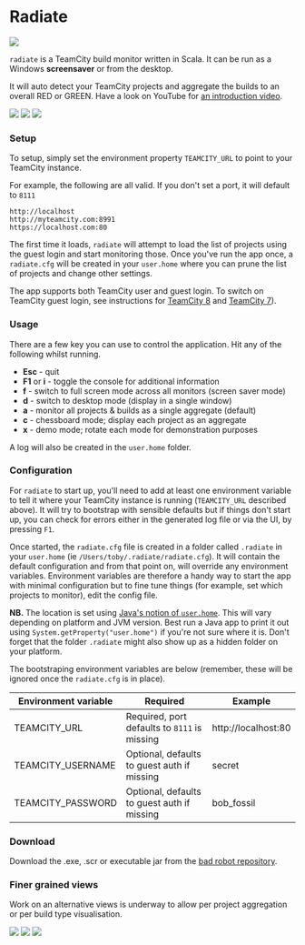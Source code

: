 # Radiate
[![](https://travis-ci.org/tobyweston/radiate.png?branch=master)](https://travis-ci.org/tobyweston/radiate)

`radiate` is a TeamCity build monitor written in Scala. It can be run as a Windows **screensaver** or from the desktop.

It will auto detect your TeamCity projects and aggregate the builds to an overall RED or GREEN. Have a look on YouTube for [an introduction video](http://www.youtube.com/watch?v=ZMQn-J435Lk).

![](grey-busy.png) ![](green-radial.png) ![](red-radial.png)


### Setup

To setup, simply set the environment property `TEAMCITY_URL` to point to your TeamCity instance.

For example, the following are all valid. If you don't set a port, it will default to `8111`

    http://localhost
    http://myteamcity.com:8991
    https://localhost.com:80

The first time it loads, `radiate` will attempt to load the list of projects using the guest login and start monitoring those. Once you've run the app once, a `radiate.cfg` will be created in your `user.home` where you can prune the list of projects and change other settings.
 
The app supports both TeamCity user and guest login. To switch on TeamCity guest login, see instructions for [TeamCity 8](http://confluence.jetbrains.com/display/TCD8/Enabling+Guest+Login) and [TeamCity 7](http://confluence.jetbrains.com/display/TCD7/Enabling+Guest+Login)).



### Usage

There are a few key you can use to control the application. Hit any of the following whilst running.

* **Esc** - quit
* **F1** or **i** - toggle the console for additional information
* **f** - switch to full screen mode across all monitors (screen saver mode)
* **d** - switch to desktop mode (display in a single window)
* **a** - monitor all projects & builds as a single aggregate (default)
* **c** - chessboard mode; display each project as an aggregate 
* **x** - demo mode; rotate each mode for demonstration purposes

A log will also be created in the `user.home` folder.


### Configuration

For `radiate` to start up, you'll need to add at least one environment variable to tell it where your TeamCity instance is running (`TEAMCITY_URL` described above). It will try to bootstrap with sensible defaults but if things don't start up, you can check for errors either in the generated log file or via the UI, by pressing `F1`.

Once started, the `radiate.cfg` file is created in a folder called `.radiate` in your `user.home` (ie `/Users/toby/.radiate/radiate.cfg`). It will contain the default configuration and from that point on, will override any environment variables. Environment variables are therefore a handy way to start the app with minimal configuration but to fine tune things (for example, set which projects to monitor), edit the config file.

**NB.** The location is set using [Java's notion of `user.home`](https://docs.oracle.com/javase/tutorial/essential/environment/sysprop.html). This will vary depending on platform and JVM version. Best run a Java app to print it out using `System.getProperty("user.home")` if you're not sure where it is. Don't forget that the folder `.radiate` might also show up as a hidden folder on your platform. 

The bootstraping environment variables are below (remember, these will be ignored once the `radiate.cfg` is in place).

Environment variable | Required | Example
--- | --- | ---
TEAMCITY_URL | Required, port defaults to `8111` is missing | http://localhost:80
TEAMCITY_USERNAME | Optional, defaults to guest auth if missing | secret
TEAMCITY_PASSWORD | Optional, defaults to guest auth if missing | bob_fossil


### Download

Download the .exe, .scr or executable jar from the [bad robot repository](http://robotooling.com/maven/bad/robot/radiate/).


### Finer grained views

Work on an alternative views is underway to allow per project aggregation or per build type visualisation.

![](chessboard.png) ![](chessboard2.png) ![](chessboard3.png)
